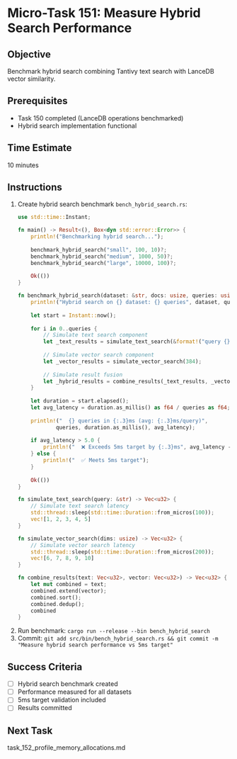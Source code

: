 # Micro-Task 151: Measure Hybrid Search Performance

## Objective
Benchmark hybrid search combining Tantivy text search with LanceDB vector similarity.

## Prerequisites
- Task 150 completed (LanceDB operations benchmarked)
- Hybrid search implementation functional

## Time Estimate
10 minutes

## Instructions
1. Create hybrid search benchmark `bench_hybrid_search.rs`:
   ```rust
   use std::time::Instant;
   
   fn main() -> Result<(), Box<dyn std::error::Error>> {
       println!("Benchmarking hybrid search...");
       
       benchmark_hybrid_search("small", 100, 10)?;
       benchmark_hybrid_search("medium", 1000, 50)?;
       benchmark_hybrid_search("large", 10000, 100)?;
       
       Ok(())
   }
   
   fn benchmark_hybrid_search(dataset: &str, docs: usize, queries: usize) -> Result<(), Box<dyn std::error::Error>> {
       println!("Hybrid search on {} dataset: {} queries", dataset, queries);
       
       let start = Instant::now();
       
       for i in 0..queries {
           // Simulate text search component
           let _text_results = simulate_text_search(&format!("query {}", i));
           
           // Simulate vector search component  
           let _vector_results = simulate_vector_search(384);
           
           // Simulate result fusion
           let _hybrid_results = combine_results(_text_results, _vector_results);
       }
       
       let duration = start.elapsed();
       let avg_latency = duration.as_millis() as f64 / queries as f64;
       
       println!("  {} queries in {:.3}ms (avg: {:.3}ms/query)", 
               queries, duration.as_millis(), avg_latency);
       
       if avg_latency > 5.0 {
           println!("  ❌ Exceeds 5ms target by {:.3}ms", avg_latency - 5.0);
       } else {
           println!("  ✅ Meets 5ms target");
       }
       
       Ok(())
   }
   
   fn simulate_text_search(query: &str) -> Vec<u32> {
       // Simulate text search latency
       std::thread::sleep(std::time::Duration::from_micros(100));
       vec![1, 2, 3, 4, 5]
   }
   
   fn simulate_vector_search(dims: usize) -> Vec<u32> {
       // Simulate vector search latency
       std::thread::sleep(std::time::Duration::from_micros(200));
       vec![6, 7, 8, 9, 10]
   }
   
   fn combine_results(text: Vec<u32>, vector: Vec<u32>) -> Vec<u32> {
       let mut combined = text;
       combined.extend(vector);
       combined.sort();
       combined.dedup();
       combined
   }
   ```
2. Run benchmark: `cargo run --release --bin bench_hybrid_search`
3. Commit: `git add src/bin/bench_hybrid_search.rs && git commit -m "Measure hybrid search performance vs 5ms target"`

## Success Criteria
- [ ] Hybrid search benchmark created
- [ ] Performance measured for all datasets
- [ ] 5ms target validation included
- [ ] Results committed

## Next Task
task_152_profile_memory_allocations.md